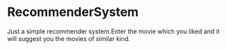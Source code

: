 # RecommenderSystem
Just a simple recommender system.Enter the movie which you liked and it will suggest you the movies of similar kind.
